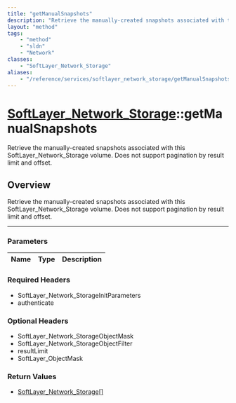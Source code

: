 ```yaml
---
title: "getManualSnapshots"
description: "Retrieve the manually-created snapshots associated with this SoftLayer_Network_Storage volume. Does not support paginati... "
layout: "method"
tags:
    - "method"
    - "sldn"
    - "Network"
classes:
    - "SoftLayer_Network_Storage"
aliases:
    - "/reference/services/softlayer_network_storage/getManualSnapshots"
---
```

# [SoftLayer_Network_Storage](/reference/services/SoftLayer_Network_Storage)::getManualSnapshots


Retrieve the manually-created snapshots associated with this SoftLayer_Network_Storage volume. Does not support pagination by result limit and offset.


## Overview 
Retrieve the manually-created snapshots associated with this SoftLayer_Network_Storage volume. Does not support pagination by result limit and offset.

-----

### Parameters 
|Name | Type | Description |
| --- | --- | --- |


### Required Headers
* SoftLayer_Network_StorageInitParameters
* authenticate


### Optional Headers
* SoftLayer_Network_StorageObjectMask
* SoftLayer_Network_StorageObjectFilter
* resultLimit
* SoftLayer_ObjectMask

### Return Values
* <a href='/reference/datatypes/SoftLayer_Network_Storage'>SoftLayer_Network_Storage[] </a>




